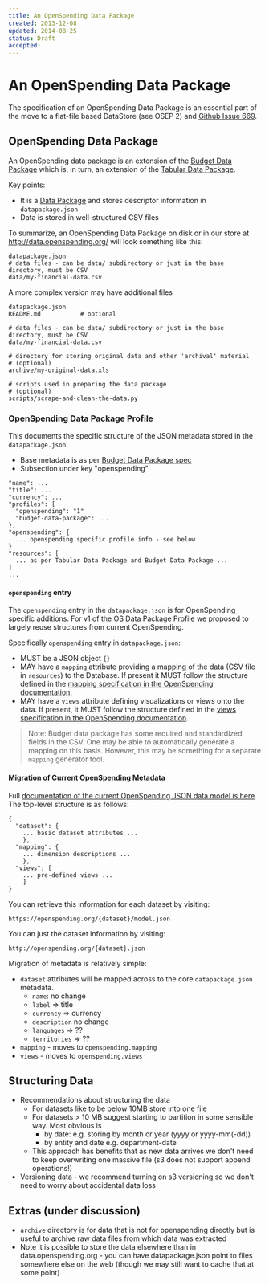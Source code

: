 ```yaml
---
title: An OpenSpending Data Package
created: 2013-12-08
updated: 2014-08-25
status: Draft
accepted:
---
```


# An OpenSpending Data Package

The specification of an OpenSpending Data Package is an essential part of the
move to a flat-file based DataStore (see OSEP 2) and [Github Issue
669][issue-669].

[issue-669]: https://github.com/openspending/openspending/issues/669

## OpenSpending Data Package

An OpenSpending data package is an extension of the [Budget Data Package][bdp]
which is, in turn, an extension of the [Tabular Data Package][tdp].

[bdp]: https://github.com/openspending/budget-data-package

Key points:

* It is a [Data Package][dp] and stores descriptor information in
  `datapackage.json`
* Data is stored in well-structured CSV files

[tdp]: http://dataprotocols.org/tabular-data-package/
[dp]: http://dataprotocols.org/data-packages/

To summarize, an OpenSpending Data Package on disk or in our store at
http://data.openspending.org/ will look something like this:

```
datapackage.json
# data files - can be data/ subdirectory or just in the base directory, must be CSV
data/my-financial-data.csv
```

A more complex version may have additional files 

```
datapackage.json
README.md           # optional

# data files - can be data/ subdirectory or just in the base directory, must be CSV
data/my-financial-data.csv

# directory for storing original data and other 'archival' material
# (optional)
archive/my-original-data.xls

# scripts used in preparing the data package
# (optional)
scripts/scrape-and-clean-the-data.py
```

### OpenSpending Data Package Profile

This documents the specific structure of the JSON metadata stored in the
`datapackage.json`.

* Base metadata is as per [Budget Data Package spec][bdp]
* Subsection under key "openspending" 

```
"name": ...
"title": ...
"currency": ...
"profiles": [
  "openspending": "1"
  "budget-data-package": ...
},
"openspending": {
  ... openspending specific profile info - see below
}
"resources": [
  ... as per Tabular Data Package and Budget Data Package ...
]
...
```

#### `openspending` entry

The `openspending` entry in the `datapackage.json` is for OpenSpending specific
additions. For v1 of the OS Data Package Profile we proposed to largely reuse
structures from current OpenSpending.

Specifically `openspending` entry in `datapackage.json`:

* MUST be a JSON object `{}`
* MAY have a `mapping` attribute providing a mapping of the data (CSV file in
  `resources`) to the Database. If present it MUST follow the structure defined
  in the [mapping specification in the OpenSpending documentation][mapping].
* MAY have a `views` attribute defining visualizations or views onto the data.
  If present, it MUST follow the structure defined in the [views specification
  in the OpenSpending documentation][views].

> Note: Budget data package has some required and standardized fields in the
> CSV. One may be able to automatically generate a mapping on this basis.
> However, this may be something for a separate `mapping` generator tool.

[mapping]: http://docs.openspending.org/en/latest/model/design.html#views-and-pre-defined-visualizations 
[views]: http://docs.openspending.org/en/latest/model/design.html#views-and-pre-defined-visualizations

#### Migration of Current OpenSpending Metadata

Full [documentation of the current OpenSpending JSON data model is
here][current]. The top-level structure is as follows:

[current]: http://docs.openspending.org/en/latest/model/design.html

```
{
  "dataset": {
    ... basic dataset attributes ...
    },
  "mapping": {
    ... dimension descriptions ...
    },
  "views": [
    ... pre-defined views ...
    ]
}
```

You can retrieve this information for each dataset by visiting:

    https://openspending.org/{dataset}/model.json

You can just the dataset information by visiting:

    http://openspending.org/{dataset}.json

Migration of metadata is relatively simple:

* `dataset` attributes will be mapped across to the core `datapackage.json`
  metadata.
  * `name`: no change
  * `label` => title
  * `currency` => currency
  * `description` no change
  * `languages` => ??
  * `territories` => ??
* `mapping` - moves to `openspending.mapping`
* `views` - moves to `openspending.views`

## Structuring Data

* Recommendations about structuring the data
  * For datasets like to be below 10MB store into one file
  * For datasets > 10 MB suggest starting to partition in some sensible way.
    Most obvious is
    * by date: e.g. storing by month or year (yyyy or yyyy-mm(-dd))
    * by entity and date e.g. department-date
  * This approach has benefits that as new data arrives we don't need to keep
    overwriting one massive file (s3 does not support append operations!)
* Versioning data - we recommend turning on s3 versioning so we don't need to
  worry about accidental data loss

## Extras (under discussion)

* `archive` directory is for data that is not for openspending directly but is
  useful to archive raw data files from which data was extracted 
* Note it is possible to store the data elsewhere than in data.openspending.org -
  you can have datapackage.json point to files somewhere else on the web
    (though we may still want to cache that at some point)

